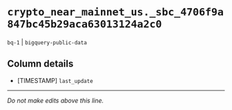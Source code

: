 # `crypto_near_mainnet_us._sbc_4706f9a847bc45b29aca63013124a2c0`
`bq-1` | `bigquery-public-data`

## Column details
* [TIMESTAMP] `last_update`

-------------------------------------------------------------------------------
*Do not make edits above this line.*
